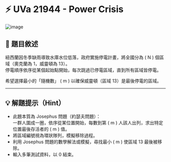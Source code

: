 # ⚡ UVa 21944 - Power Crisis
![image](https://github.com/user-attachments/assets/5c6aa345-c185-480f-a93c-ff11d40584de)
## 📘 題目敘述

紐西蘭因冬季缺雨導致水庫水位低落，政府實施停電計畫，將全國分為 \( N \) 個區域（奧克蘭為 1，威靈頓為 13）。  
停電順序依序從某個起始點開始，每次跳過已停電區域，直到所有區域皆停電。  

希望選擇最小的「隨機數」 \( m \) 以確保威靈頓（區域 13）是最後停電的區域。

---

## 💡 解題提示（Hint）

- 此題本質為 Josephus 問題（約瑟夫問題）：  
  一群人圍成一圈，依序從某位置開始，每數到第 \( m \) 人該人出列，求出特定位置最後存活者的 \( m \) 值。  
- 將區域編號視為環狀隊列，模擬移除過程。  
- 利用 Josephus 問題的數學解法或模擬，尋找最小 \( m \) 使區域 13 最後被移除。  
- 輸入多筆測試資料，以 0 結束。



